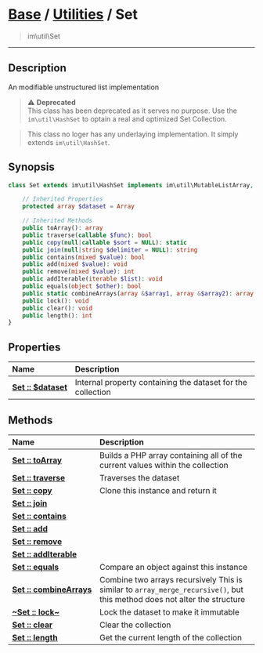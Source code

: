 # [Base](base.md) / [Utilities](util.md) / Set
 > im\util\Set
____

## Description
An modifiable unstructured list implementation

> :warning: **Deprecated**  
> This class has been deprecated as it serves no purpose. Use the `im\util\HashSet` to optain a real and optimized Set Collection.  

 > This class no loger has any underlaying implementation. It simply extends `im\util\HashSet`.  

## Synopsis
```php
class Set extends im\util\HashSet implements im\util\MutableListArray, im\util\ImmutableListArray, im\util\ListArray, IteratorAggregate, Traversable, im\util\Collection {

    // Inherited Properties
    protected array $dataset = Array

    // Inherited Methods
    public toArray(): array
    public traverse(callable $func): bool
    public copy(null|callable $sort = NULL): static
    public join(null|string $delimiter = NULL): string
    public contains(mixed $value): bool
    public add(mixed $value): void
    public remove(mixed $value): int
    public addIterable(iterable $list): void
    public equals(object $other): bool
    public static combineArrays(array &$array1, array &$array2): array
    public lock(): void
    public clear(): void
    public length(): int
}
```

## Properties
| Name | Description |
| :--- | :---------- |
| [__Set&nbsp;::&nbsp;$dataset__](util-Set-var_dataset.md) | Internal property containing the dataset for the collection |

## Methods
| Name | Description |
| :--- | :---------- |
| [__Set&nbsp;::&nbsp;toArray__](util-Set-toArray.md) | Builds a PHP array containing all of the current values within the collection |
| [__Set&nbsp;::&nbsp;traverse__](util-Set-traverse.md) | Traverses the dataset |
| [__Set&nbsp;::&nbsp;copy__](util-Set-copy.md) | Clone this instance and return it |
| [__Set&nbsp;::&nbsp;join__](util-Set-join.md) |  |
| [__Set&nbsp;::&nbsp;contains__](util-Set-contains.md) |  |
| [__Set&nbsp;::&nbsp;add__](util-Set-add.md) |  |
| [__Set&nbsp;::&nbsp;remove__](util-Set-remove.md) |  |
| [__Set&nbsp;::&nbsp;addIterable__](util-Set-addIterable.md) |  |
| [__Set&nbsp;::&nbsp;equals__](util-Set-equals.md) | Compare an object against this instance |
| [__Set&nbsp;::&nbsp;combineArrays__](util-Set-combineArrays.md) | Combine two arrays recursively  This is similar to `array_merge_recursive()`, but this method does not alter the structure |
| [__~Set&nbsp;::&nbsp;lock~__](util-Set-lock.md) | Lock the dataset to make it immutable |
| [__Set&nbsp;::&nbsp;clear__](util-Set-clear.md) | Clear the collection |
| [__Set&nbsp;::&nbsp;length__](util-Set-length.md) | Get the current length of the collection |
